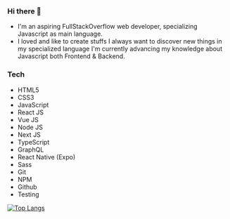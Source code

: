 ### Hi there 👋

- I'm an aspiring FullStackOverflow web developer, specializing Javascript as main language.
- I loved and like to create stuffs I always want to discover new things in my specialized language I'm currently advancing my knowledge about Javascript both Frontend & Backend.

### Tech

- HTML5
- CSS3
- JavaScript
- React JS
- Vue JS
- Node JS
- Next JS
- TypeScript
- GraphQL
- React Native (Expo)
- Sass
- Git
- NPM
- Github
- Testing

[![Top Langs](https://github-readme-stats.vercel.app/api/top-langs/?username=TmTanky&hide=html,css,ejs,java&layout=compact)](https://github.com/anuraghazra/github-readme-stats)
